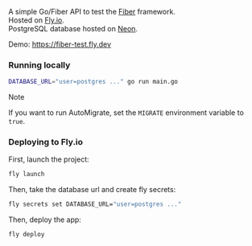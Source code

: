 A simple Go/Fiber API to test the [Fiber](https://gofiber.io/) framework. </br>
Hosted on [Fly.io](https://fly.io/). </br>
PostgreSQL database hosted on [Neon](https://neon.tech/). </br>

Demo: https://fiber-test.fly.dev </br>

### Running locally
```bash
DATABASE_URL="user=postgres ..." go run main.go
```

> [!NOTE]
> If you want to run AutoMigrate, set the `MIGRATE` environment variable to `true`.

### Deploying to Fly.io
First, launch the project:
```bash
fly launch
```

Then, take the database url and create fly secrets:
```bash
fly secrets set DATABASE_URL="user=postgres ..."
```

Then, deploy the app:
```bash
fly deploy
```
